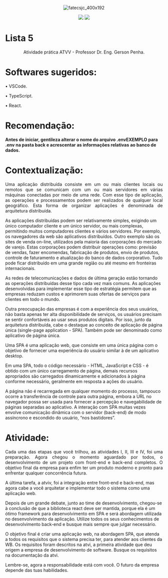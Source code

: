 <div align="center">

![fatecsjc_400x192](https://user-images.githubusercontent.com/71477357/161321048-dc637b2e-0314-4e07-b2f9-8cda9f653356.png)
<p align="center">

<img src="http://img.shields.io/static/v1?label=STATUS&message=CONCLUIDO&color=GREEN&style=flat"/>
<img src="https://img.shields.io/badge/ÚLTIMA%20MODIFICAÇÃO-DEZEMBRO%20DE%202022-brightgreen&style=flat"/>

</div>

# Lista 5

<p align="center">Atividade prática ATVV - Professor Dr. Eng. Gerson Penha.</p>

# Softwares sugeridos:
• VSCode.

• TypeScript.

• React.

# Recomendação:

**Antes de iniciar, gentileza alterar o nome do arquivo .envEXEMPLO para .env na pasta back e acrescentar as informações relativas ao banco de dados.**

# Contextualização:
<p align="justify">
Uma aplicação distribuída consiste em um ou mais clientes locais ou remotos que se comunicam com um ou mais servidores em várias máquinas conectadas por meio de uma rede. Com esse tipo de aplicação, as operações e processamentos podem ser realizados de qualquer local geográfico. Esta forma de organizar aplicações é denominada de arquitetura distribuída.

As aplicações distribuídas podem ser relativamente simples, exigindo um único computador cliente e um único servidor, ou mais complexas, permitindo muitos computadores clientes e vários servidores. Por exemplo, os navegadores da web são aplicativos distribuídos. Outro exemplo são os sites de venda on-line, utilizados pela maioria das corporações do mercado de varejo. Estas corporações podem distribuir operações como: previsão de vendas, fazer encomendas, fabricação de produtos, envio de produtos, controle de faturamento e atualização do banco de dados corporativo. Tudo pode ficar distribuído em uma grande região ou até mesmo em fronteiras internacionais.

As redes de telecomunicações e dados de última geração estão tornando as operações distribuídas desse tipo cada vez mais comuns. As aplicações desenvolvidas para implementar esse tipo de estratégia permitem que as empresas reduzam custos e aprimorem suas ofertas de serviços para clientes em todo o mundo.

Outra preocupação das empresas é com a experiência dos seus usuários, não basta apenas ter alta disponibilidade de serviços, os usuários precisam se sentir confortáveis ao usar seus produtos digitais. Por isso, junto da arquitetura distribuída, cabe o destaque ao conceito de aplicação de página única (single-page application - SPA). Também pode ser denominado como aplicativo de página única.

Uma SPA é uma aplicação web, que consiste em uma única página com o objetivo de fornecer uma experiência do usuário similar à de um aplicativo desktop.

Em uma SPA, todo o código necessário - HTML, JavaScript e CSS - é obtido com um único carregamento de página, demais recursos apropriados são carregados dinamicamente e adicionados à página conforme necessário, geralmente em resposta a ações do usuário.

A página não é recarregada em qualquer momento do processo, tampouco ocorre a transferência de controle para outra página, embora a URL no navegador possa ser usada para fornecer a percepção e navegabilidade de páginas separadas ao aplicativo. A interação com SPA muitas vezes envolve comunicação dinâmica com o servidor (back-end) de modo assíncrono e escondido do usuário, “nos bastidores”.
</p>

# Atividade:
<p align="justify">
Cada uma das etapas que você trilhou, as atividades I, II, III e IV, foi uma preparação. Agora chegou o momento aguardado por todos, o desenvolvimento de um projeto com front-end e back-end completos. O objetivo final da empresa para enfim ter um produto moderno e pronto para enfrentar qualquer concorrência
futura.

A última tarefa, a atviv, foi a integração entre front-end e back-end, mas agora cabe a você arquitetar e implementar todo o sistema como uma aplicação web.

Depois de um grande debate, junto ao time de desenvolvimento, chegou-se à conclusão de que a biblioteca react deve ser mantida, porque ela é um ótimo framework para desenvolvimento em SPA e será abordagem utilizada no desenvolvimento da aplicação. Utilize todos os seus conhecimentos de desenvolvimento back-end
e busque mais sempre que julgar necessário.

O objetivo final é criar uma aplicação web, na abordagem SPA, que atenda a todos os requisitos que o sistema precisa ter, para atender aos clientes da WB. Os requisitos foram descritos na atvi, a primeira atividade que deu origem a empresa de desenvolvimento de software. Busque os requisitos na documentação da atvi.

Lembre-se, agora a responsabilidade está com você. O futuro da empresa depende das tuas habilidades.
</p>
